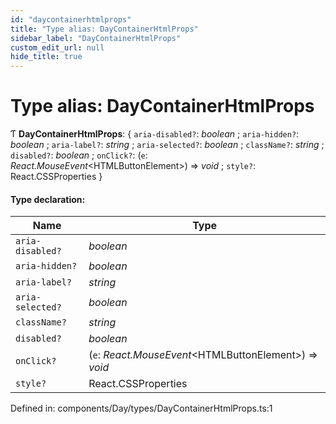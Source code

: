 ```yaml
---
id: "daycontainerhtmlprops"
title: "Type alias: DayContainerHtmlProps"
sidebar_label: "DayContainerHtmlProps"
custom_edit_url: null
hide_title: true
---
```


# Type alias: DayContainerHtmlProps

Ƭ **DayContainerHtmlProps**: { `aria-disabled?`: *boolean* ; `aria-hidden?`: *boolean* ; `aria-label?`: *string* ; `aria-selected?`: *boolean* ; `className?`: *string* ; `disabled?`: *boolean* ; `onClick?`: (`e`: *React.MouseEvent*<HTMLButtonElement\>) => *void* ; `style?`: React.CSSProperties  }

#### Type declaration:

Name | Type |
------ | ------ |
`aria-disabled?` | *boolean* |
`aria-hidden?` | *boolean* |
`aria-label?` | *string* |
`aria-selected?` | *boolean* |
`className?` | *string* |
`disabled?` | *boolean* |
`onClick?` | (`e`: *React.MouseEvent*<HTMLButtonElement\>) => *void* |
`style?` | React.CSSProperties |

Defined in: components/Day/types/DayContainerHtmlProps.ts:1

